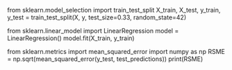 from sklearn.model_selection import train_test_split
X_train, X_test, y_train, y_test = train_test_split(X, y, test_size=0.33, random_state=42)

from sklearn.linear_model import LinearRegression
model = LinearRegression()
model.fit(X_train, y_train)

from sklearn.metrics import mean_squared_error
import numpy as np
RSME = np.sqrt(mean_squared_error(y_test, test_predictions))
print(RSME)